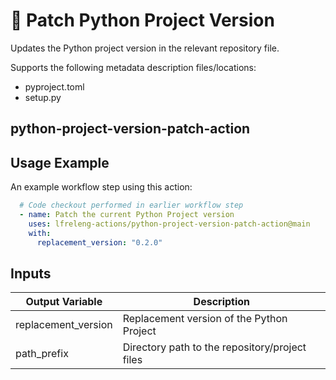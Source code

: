 <!--
SPDX-License-Identifier: Apache-2.0
SPDX-FileCopyrightText: 2025 The Linux Foundation
-->

# 🐍 Patch Python Project Version

Updates the Python project version in the relevant repository file.

Supports the following metadata description files/locations:

- pyproject.toml
- setup.py

## python-project-version-patch-action

## Usage Example

An example workflow step using this action:

```yaml
  # Code checkout performed in earlier workflow step
  - name: Patch the current Python Project version
    uses: lfreleng-actions/python-project-version-patch-action@main
    with:
      replacement_version: "0.2.0"
```

## Inputs

| Output Variable     | Description                                    |
| ------------------- | ---------------------------------------------- |
| replacement_version | Replacement version of the Python Project      |
| path_prefix         | Directory path to the repository/project files |
